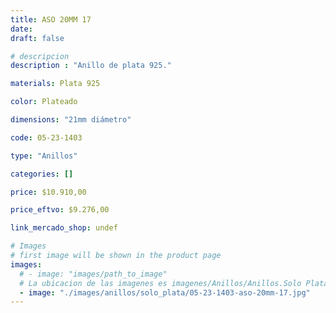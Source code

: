 ```yaml
---
title: ASO 20MM 17
date: 
draft: false

# descripcion
description : "Anillo de plata 925."

materials: Plata 925

color: Plateado

dimensions: "21mm diámetro"

code: 05-23-1403

type: "Anillos"

categories: []

price: $10.910,00

price_eftvo: $9.276,00

link_mercado_shop: undef

# Images
# first image will be shown in the product page
images:
  # - image: "images/path_to_image"
  # La ubicacion de las imagenes es imagenes/Anillos/Anillos.Solo Plata/05-23-1403-aso-20mm-17
  - image: "./images/anillos/solo_plata/05-23-1403-aso-20mm-17.jpg"
---
```

